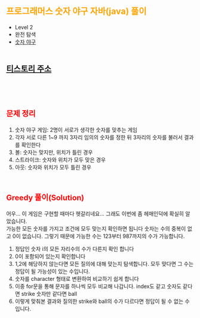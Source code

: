 # <span style="color:orange; font-size:17pt; font-weight:bold">프로그래머스 숫자 야구 자바(java) 풀이</span>
- Level 2
- 완전 탐색
- [숫자 야구](https://programmers.co.kr/learn/courses/30/lessons/42841)
<br><br>

## [티스토리 주소](https://hoho325.tistory.com/)
<br><br>

# <span style="color: red; font-size:15pt">문제 정리</span>
1. 숫자 야구 게임: 2명이 서로가 생각한 숫자를 맞추는 게임
2. 각자 서로 다른 1~9 까지 3자리 임의의 숫자를 정한 뒤 3자리의 숫자를 불러서 결과를 확인한다
3. 볼: 숫자는 맞지만, 위치가 틀린 경우
4. 스트라이크: 숫자와 위치가 모두 맞은 경우
5. 아웃: 숫자와 위치가 모두 틀린 경우
<br><br>

# <span style="color: red; font-size:15pt">Greedy 풀이(Solution)</span>
어우... 이 게임은 구현할 때마다 헷갈리네요... 그래도 이번에 좀 헤매인덕에 확실히 알았습니다.  
가능한 모든 숫자를 가지고 조건에 모두 맞는지 확인하면 됩니다
숫자는 수의 중복이 없고 0이 없습니다. 그렇기 때문에 가능한 수는 123부터 987까지의 수가 가능합니다.
1. 정답인 숫자 i의 모든 자리수의 수가 다른지 확인 합니다
2. 0이 포함되어 있는지 확인합니다
3. 1,2에 해당하지 않는다면 모든 질의에 대해 맞는지 탐색합니다. 모두 맞다면 그 수는 정답이 될 가능성이 있는 수입니다.
4. 숫자를 character 형태로 변환하여 비교하기 쉽게 합니다
5. 이중 for문을 통해 문자를 하나씩 모두 비교해 나갑니다.
    index도 같고 숫자도 같다면 strike
    숫자만 같다면 ball
6. 이렇게 맞춰본 결과와 질의한 strike와 ball의 수가 다르다면 정답이 될 수 없는 수입니다.